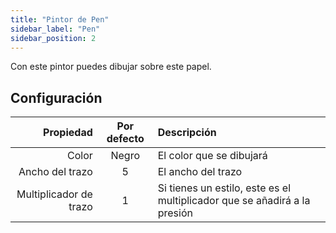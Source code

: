 ```yaml
---
title: "Pintor de Pen"
sidebar_label: "Pen"
sidebar_position: 2
---
```



Con este pintor puedes dibujar sobre este papel.

## Configuración

|              Propiedad | Por defecto | Descripción                                                               |
| ----------------------:|:-----------:|:------------------------------------------------------------------------- |
|                  Color |    Negro    | El color que se dibujará                                                  |
|        Ancho del trazo |      5      | El ancho del trazo                                                        |
| Multiplicador de trazo |      1      | Si tienes un estilo, este es el multiplicador que se añadirá a la presión |
